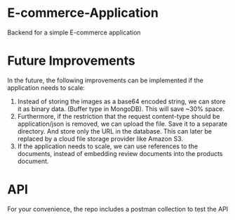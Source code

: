 # E-commerce-Application
Backend for a simple E-commerce application

# Future Improvements
In the future, the following improvements can be implemented if the application needs to scale:

1) Instead of storing the images as a base64 encoded string, we can store it as binary data. (Buffer type in MongoDB). This will save ~30% space. 
2) Furthermore, if the restriction that the request content-type should be application/json is removed, we can upload the file. Save it to a separate directory. And store only the URL in the database. This can later be replaced by a cloud file storage provider like Amazon S3. 
2) If the application needs to scale, we can use references to the documents, instead of embedding review documents into the products document. 

# API
For your convenience, the repo includes a postman collection to test the API
